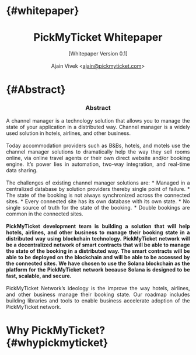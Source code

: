 # {#whitepaper}

<center>
  <h1>PickMyTicket Whitepaper</h1>
</center>

<center>
  [Whitepaper Version 0.1]<br><br>
  Ajain Vivek <<a href='mailto:ajain@pickmyticket.com'>ajain@pickmyticket.com</a>><br>
</center>

# {#Abstract}
<center>
  <h3>Abstract</h3>
</center>

<div style="text-align: justify; max-width: 600px; margin: 0 auto;">
A channel manager is a technology solution that allows you to manage the state of your application in a distributed way. Channel manager is a widely used solution in hotels, airlines, and other business.
<br/><br/>
Today accommodation providers such as B&Bs, hotels, and motels use the channel manager solutions to dramatically help the way they sell rooms online, via online travel agents or their own direct website and/or booking engine. It’s power lies in automation, two-way integration, and real-time data sharing.
<br/><br/>
The challenges of existing channel manager solutions are:
* Managed in a centralized database by solution providers thereby single point of failure.
* The state of the booking is not always synchronized across the connected sites.
* Every connected site has its own database with its own state.
* No single source of truth for the state of the booking.
* Double bookings are common in the connected sites. 
<br/><br/>  
<b>PickMyTicket development team is building a solution that will help hotels, airlines, and other business to manage their booking state in a distributed way using blockchain technology. PickMyTicket network will be a decentralized network of smart contracts that will be able to manage the state of the booking in a distributed way. The smart contracts will be able to be deployed on the blockchain and will be able to be accessed by the connected sites. We have chosen to use the Solana blockchain as the platform for the PickMyTicket network because Solana is designed to be fast, scalable, and secure.</b>  
<br/><br/>  
PickMyTicket Network’s ideology is the improve the way hotels, airlines, and other business manage their booking state. Our roadmap includes building libraries and tools to enable business accelerate adoption of the PickMyTicket network.
</div>

# Why PickMyTicket? {#whypickmyticket}

